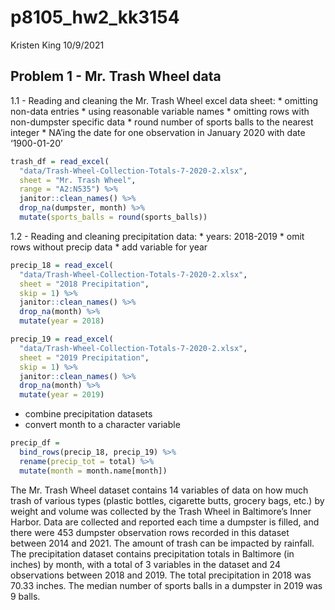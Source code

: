 p8105\_hw2\_kk3154
================
Kristen King
10/9/2021

## Problem 1 - Mr. Trash Wheel data

1.1 - Reading and cleaning the Mr. Trash Wheel excel data sheet: \*
omitting non-data entries \* using reasonable variable names \* omitting
rows with non-dumpster specific data \* round number of sports balls to
the nearest integer \* NA’ing the date for one observation in January
2020 with date ‘1900-01-20’

``` r
trash_df = read_excel(
  "data/Trash-Wheel-Collection-Totals-7-2020-2.xlsx",
  sheet = "Mr. Trash Wheel", 
  range = "A2:N535") %>% 
  janitor::clean_names() %>% 
  drop_na(dumpster, month) %>% 
  mutate(sports_balls = round(sports_balls))
```

1.2 - Reading and cleaning precipitation data: \* years: 2018-2019 \*
omit rows without precip data \* add variable for year

``` r
precip_18 = read_excel(
  "data/Trash-Wheel-Collection-Totals-7-2020-2.xlsx",
  sheet = "2018 Precipitation",
  skip = 1) %>% 
  janitor::clean_names() %>% 
  drop_na(month) %>% 
  mutate(year = 2018)

precip_19 = read_excel(
  "data/Trash-Wheel-Collection-Totals-7-2020-2.xlsx",
  sheet = "2019 Precipitation",
  skip = 1) %>% 
  janitor::clean_names() %>% 
  drop_na(month) %>% 
  mutate(year = 2019)
```

-   combine precipitation datasets
-   convert month to a character variable

``` r
precip_df = 
  bind_rows(precip_18, precip_19) %>% 
  rename(precip_tot = total) %>% 
  mutate(month = month.name[month])
```

The Mr. Trash Wheel dataset contains 14 variables of data on how much
trash of various types (plastic bottles, cigarette butts, grocery bags,
etc.) by weight and volume was collected by the Trash Wheel in
Baltimore’s Inner Harbor. Data are collected and reported each time a
dumpster is filled, and there were 453 dumpster observation rows
recorded in this dataset between 2014 and 2021. The amount of trash can
be impacted by rainfall. The precipitation dataset contains
precipitation totals in Baltimore (in inches) by month, with a total of
3 variables in the dataset and 24 observations between 2018 and 2019.
The total precipitation in 2018 was 70.33 inches. The median number of
sports balls in a dumpster in 2019 was 9 balls.
